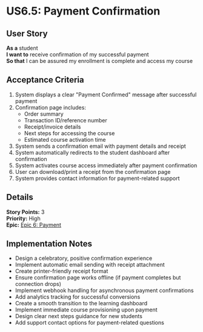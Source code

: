 # US6.5: Payment Confirmation

## User Story

**As a** student  
**I want to** receive confirmation of my successful payment  
**So that** I can be assured my enrollment is complete and access my course

## Acceptance Criteria

1. System displays a clear "Payment Confirmed" message after successful payment
2. Confirmation page includes:
   - Order summary
   - Transaction ID/reference number
   - Receipt/invoice details
   - Next steps for accessing the course
   - Estimated course activation time
3. System sends a confirmation email with payment details and receipt
4. System automatically redirects to the student dashboard after confirmation
5. System activates course access immediately after payment confirmation
6. User can download/print a receipt from the confirmation page
7. System provides contact information for payment-related support

## Details

**Story Points:** 3  
**Priority:** High  
**Epic:** [Epic 6: Payment](./README.md)

## Implementation Notes

- Design a celebratory, positive confirmation experience
- Implement automatic email sending with receipt attachment
- Create printer-friendly receipt format
- Ensure confirmation page works offline (if payment completes but connection drops)
- Implement webhook handling for asynchronous payment confirmations
- Add analytics tracking for successful conversions
- Create a smooth transition to the learning dashboard
- Implement immediate course provisioning upon payment
- Design clear next steps guidance for new students
- Add support contact options for payment-related questions
